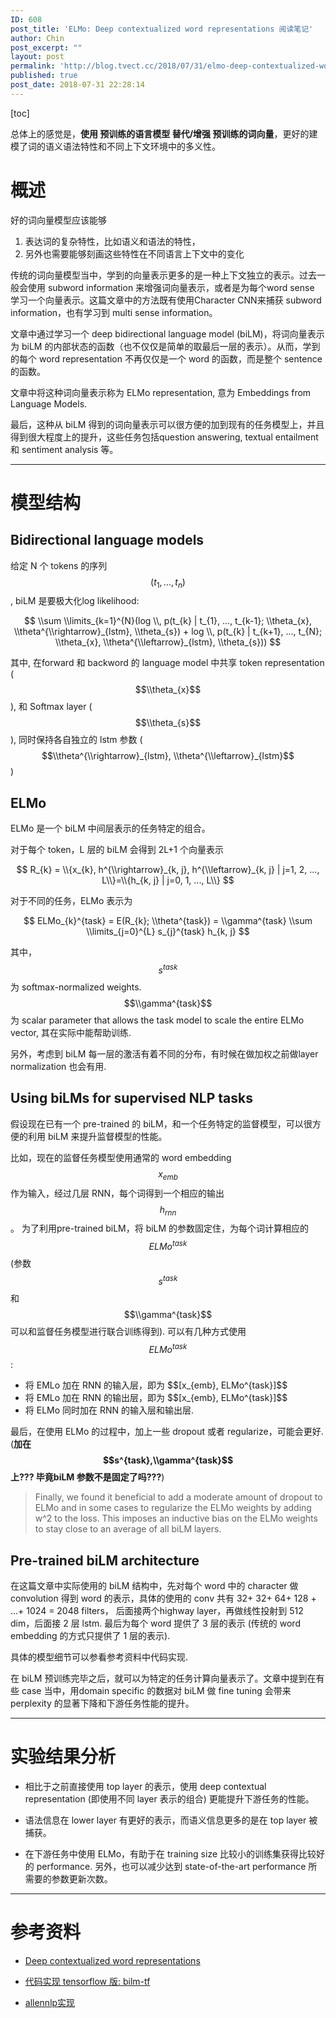 ```yaml
---
ID: 608
post_title: 'ELMo: Deep contextualized word representations 阅读笔记'
author: Chin
post_excerpt: ""
layout: post
permalink: 'http://blog.tvect.cc/2018/07/31/elmo-deep-contextualized-word-representations-%e9%98%85%e8%af%bb%e7%ac%94%e8%ae%b0/'
published: true
post_date: 2018-07-31 22:28:14
---
```

[toc]

总体上的感觉是，<strong>使用 预训练的语言模型 替代/增强 预训练的词向量</strong>，更好的建模了词的语义语法特性和不同上下文环境中的多义性。

<h1>概述</h1>

好的词向量模型应该能够
1. 表达词的复杂特性，比如语义和语法的特性，
2. 另外也需要能够刻画这些特性在不同语言上下文中的变化

传统的词向量模型当中，学到的向量表示更多的是一种上下文独立的表示。过去一般会使用 subword information 来增强词向量表示，或者是为每个word sense 学习一个向量表示。这篇文章中的方法既有使用Character CNN来捕获 subword information，也有学习到 multi sense information。

文章中通过学习一个 deep bidirectional language model (biLM)，将词向量表示为 biLM 的内部状态的函数（也不仅仅是简单的取最后一层的表示）。从而，学到的每个 word representation 不再仅仅是一个 word 的函数，而是整个 sentence 的函数。

文章中将这种词向量表示称为 ELMo representation, 意为 Embeddings from Language Models.

最后，这种从 biLM 得到的词向量表示可以很方便的加到现有的任务模型上，并且得到很大程度上的提升，这些任务包括question answering, textual entailment 和 sentiment analysis 等。

<hr />

<h1>模型结构</h1>

<h2>Bidirectional language models</h2>

给定 N 个 tokens 的序列 $$(t_{1}, ..., t_{n})$$, biLM 是要极大化log likelihood:

$$
\\sum \\limits_{k=1}^{N}(log \\, p(t_{k} | t_{1}, ..., t_{k-1}; \\theta_{x}, \\theta^{\\rightarrow}_{lstm}, \\theta_{s}) + log \\, p(t_{k} | t_{k+1}, ..., t_{N}; \\theta_{x}, \\theta^{\\leftarrow}_{lstm}, \\theta_{s}))
$$

其中, 在forward 和 backword 的 language model 中共享 token representation ($$\\theta_{x}$$), 和 Softmax layer ($$\\theta_{s}$$), 同时保持各自独立的 lstm 参数 ($$\\theta^{\\rightarrow}_{lstm}, \\theta^{\\leftarrow}_{lstm}$$)

<h2>ELMo</h2>

ELMo 是一个 biLM 中间层表示的任务特定的组合。

对于每个 token，L 层的 biLM 会得到 2L+1 个向量表示

$$
R_{k} = \\{x_{k}, h^{\\rightarrow}_{k, j}, h^{\\leftarrow}_{k, j} | j=1, 2, ..., L\\}=\\{h_{k, j} | j=0, 1, ..., L\\}
$$

对于不同的任务，ELMo 表示为

$$
ELMo_{k}^{task} = E(R_{k}; \\theta^{task}) = \\gamma^{task} \\sum \\limits_{j=0}^{L} s_{j}^{task} h_{k, j}
$$

其中，$$s^{task}$$ 为 softmax-normalized weights. 
$$\\gamma^{task}$$ 为 scalar parameter that allows the task model to scale the entire ELMo vector, 其在实际中能帮助训练.

另外，考虑到 biLM 每一层的激活有着不同的分布，有时候在做加权之前做layer normalization 也会有用.

<h2>Using biLMs for supervised NLP tasks</h2>

假设现在已有一个 pre-trained 的 biLM，和一个任务特定的监督模型，可以很方便的利用 biLM 来提升监督模型的性能。

比如，现在的监督任务模型使用通常的 word embedding $$x_{emb}$$ 作为输入，经过几层 RNN，每个词得到一个相应的输出 $$h_{rnn}$$。
为了利用pre-trained biLM，将 biLM 的参数固定住，为每个词计算相应的 $$ELMo^{task}$$ (参数 $$s^{task}$$ 和 $$\\gamma^{task}$$ 可以和监督任务模型进行联合训练得到).
可以有几种方式使用 $$ELMo^{task}$$:

<ul>
<li>将 EMLo 加在 RNN 的输入层，即为 $$[x_{emb}, ELMo^{task}]$$</li>
<li>将 EMLo 加在 RNN 的输出层，即为 $$[x_{emb}, ELMo^{task}]$$</li>
<li>将 ELMo 同时加在 RNN 的输入层和输出层.</li>
</ul>

最后，在使用 ELMo 的过程中，加上一些 dropout 或者 regularize，可能会更好. (<strong>加在 $$s^{task},\\gamma^{task}$$ 上??? 毕竟biLM 参数不是固定了吗???</strong>)

<blockquote>
  Finally, we found it beneficial to add a moderate amount of dropout to ELMo and in some cases to regularize the ELMo weights by adding w^2 to the loss. This imposes an inductive bias on the ELMo weights to stay close to an average of all biLM layers.
</blockquote>

<h2>Pre-trained biLM architecture</h2>

在这篇文章中实际使用的 biLM 结构中，先对每个 word 中的 character 做 convolution 得到 word 的表示，具体的使用的 conv 共有 32+ 32+ 64+ 128 + ...+ 1024 = 2048 filters， 后面接两个highway layer，再做线性投射到 512 dim，后面接 2 层 lstm. 最后为每个 word 提供了 3 层的表示 (传统的 word embedding 的方式只提供了 1 层的表示).

具体的模型细节可以参看参考资料中代码实现.

在 biLM 预训练完毕之后，就可以为特定的任务计算向量表示了。文章中提到在有些 case 当中，用domain specific 的数据对 biLM 做 fine tuning 会带来 perplexity 的显著下降和下游任务性能的提升。

<hr />

<h1>实验结果分析</h1>

<ul>
<li><p>相比于之前直接使用 top layer 的表示，使用 deep contextual representation (即使用不同 layer 表示的组合) 更能提升下游任务的性能。</p></li>
<li><p>语法信息在 lower layer 有更好的表示，而语义信息更多的是在 top layer 被捕获。</p></li>
<li><p>在下游任务中使用 ELMo，有助于在 training size 比较小的训练集获得比较好的 performance. 另外，也可以减少达到 state-of-the-art performance 所需要的参数更新次数。</p></li>
</ul>

<hr />

<h1>参考资料</h1>

<ul>
<li><p><a href="https://arxiv.org/abs/1802.05365">Deep contextualized word representations
</a></p></li>
<li><p><a href="https://github.com/allenai/bilm-tf">代码实现 tensorflow 版: bilm-tf</a></p></li>
<li><p><a href="https://github.com/allenai/allennlp">allennlp实现</a></p></li>
</ul>